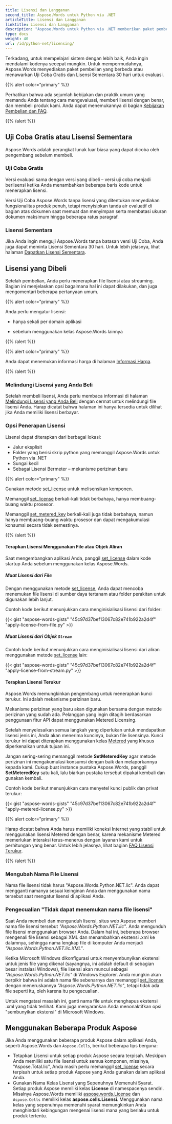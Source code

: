 ```yaml
---
title: Lisensi dan Langganan
second_title: Aspose.Words untuk Python via .NET
articleTitle: Lisensi dan Langganan
linktitle: Lisensi dan Langganan
description: "Aspose.Words untuk Python via .NET memberikan paket pembelian yang berbeda atau menawarkan Uji Coba Gratis dan Lisensi Sementara 30 hari untuk evaluasi menggunakan kebijakan Lisensi dan Berlangganan."
type: docs
weight: 40
url: /id/python-net/licensing/
---
```


Terkadang, untuk mempelajari sistem dengan lebih baik, Anda ingin mendalami kodenya secepat mungkin. Untuk mempermudahnya, Aspose.Words menyediakan paket pembelian yang berbeda atau menawarkan Uji Coba Gratis dan Lisensi Sementara 30 hari untuk evaluasi.

{{% alert color="primary" %}}

Perhatikan bahwa ada sejumlah kebijakan dan praktik umum yang memandu Anda tentang cara mengevaluasi, memberi lisensi dengan benar, dan membeli produk kami. Anda dapat menemukannya di bagian [Kebijakan Pembelian dan FAQ](https://purchase.aspose.com/policies/).

{{% /alert %}}

## Uji Coba Gratis atau Lisensi Sementara

Aspose.Words adalah perangkat lunak luar biasa yang dapat dicoba oleh pengembang sebelum membeli.

### Uji Coba Gratis

Versi evaluasi sama dengan versi yang dibeli – versi uji coba menjadi berlisensi ketika Anda menambahkan beberapa baris kode untuk menerapkan lisensi.

Versi Uji Coba Aspose.Words tanpa lisensi yang ditentukan menyediakan fungsionalitas produk penuh, tetapi menyisipkan tanda air evaluatif di bagian atas dokumen saat memuat dan menyimpan serta membatasi ukuran dokumen maksimum hingga beberapa ratus paragraf.

### Lisensi Sementara

Jika Anda ingin menguji Aspose.Words tanpa batasan versi Uji Coba, Anda juga dapat meminta Lisensi Sementara 30 hari. Untuk lebih jelasnya, lihat halaman [Dapatkan Lisensi Sementara](https://purchase.aspose.com/temporary-license/).

## Lisensi yang Dibeli

Setelah pembelian, Anda perlu menerapkan file lisensi atau streaming. Bagian ini menjelaskan opsi bagaimana hal ini dapat dilakukan, dan juga mengomentari beberapa pertanyaan umum.

{{% alert color="primary" %}}

Anda perlu mengatur lisensi:

* hanya sekali per domain aplikasi

* sebelum menggunakan kelas Aspose.Words lainnya

{{% /alert %}}

{{% alert color="primary" %}}

Anda dapat menemukan informasi harga di halaman [Informasi Harga](https://purchase.aspose.com/pricing/words/family/).

{{% /alert %}}

### Melindungi Lisensi yang Anda Beli

Setelah membeli lisensi, Anda perlu membaca informasi di halaman [Melindungi Lisensi yang Anda Beli](https://purchase.aspose.com/orders/protecting-your-license-file) dengan cermat untuk melindungi file lisensi Anda. Harap dicatat bahwa halaman ini hanya tersedia untuk dilihat jika Anda memiliki lisensi berbayar.

### Opsi Penerapan Lisensi

Lisensi dapat diterapkan dari berbagai lokasi:

* Jalur eksplisit
* Folder yang berisi skrip python yang memanggil Aspose.Words untuk Python via .NET
* Sungai kecil
* Sebagai Lisensi Bermeter – mekanisme perizinan baru

{{% alert color="primary" %}}

Gunakan metode [set_license](https://reference.aspose.com/words/python-net/aspose.words/license/set_license/) untuk melisensikan komponen.

Memanggil [set_license](https://reference.aspose.com/words/python-net/aspose.words/license/set_license/) berkali-kali tidak berbahaya, hanya membuang-buang waktu prosesor.

Memanggil [set_metered_key](https://reference.aspose.com/words/python-net/aspose.words/metered/set_metered_key/#str_str) berkali-kali juga tidak berbahaya, namun hanya membuang-buang waktu prosesor dan dapat mengakumulasi konsumsi secara tidak semestinya.

{{% /alert %}}

#### Terapkan Lisensi Menggunakan File atau Objek Aliran

Saat mengembangkan aplikasi Anda, panggil [set_license](https://reference.aspose.com/words/python-net/aspose.words/license/set_license/) dalam kode startup Anda sebelum menggunakan kelas Aspose.Words.

##### Muat Lisensi dari File

Dengan menggunakan metode [set_license](https://reference.aspose.com/words/python-net/aspose.words/license/set_license/), Anda dapat mencoba menemukan file lisensi di sumber daya tertanam atau folder perakitan untuk digunakan lebih lanjut.

Contoh kode berikut menunjukkan cara menginisialisasi lisensi dari folder:

{{< gist "aspose-words-gists" "45c97d37bef13067c82e741b922a2d4f" "apply-license-from-file.py" >}}

##### Muat Lisensi dari Objek `Stream`

Contoh kode berikut menunjukkan cara menginisialisasi lisensi dari aliran menggunakan metode [set_license](https://reference.aspose.com/words/python-net/aspose.words/license/set_license/) lain:

{{< gist "aspose-words-gists" "45c97d37bef13067c82e741b922a2d4f" "apply-license-from-stream.py" >}}

#### Terapkan Lisensi Terukur

Aspose.Words memungkinkan pengembang untuk menerapkan kunci terukur. Ini adalah mekanisme perizinan baru.

Mekanisme perizinan yang baru akan digunakan bersama dengan metode perizinan yang sudah ada. Pelanggan yang ingin ditagih berdasarkan penggunaan fitur API dapat menggunakan Metered Licensing.

Setelah menyelesaikan semua langkah yang diperlukan untuk mendapatkan lisensi jenis ini, Anda akan menerima kuncinya, bukan file lisensinya. Kunci terukur ini dapat diterapkan menggunakan kelas [Metered](https://reference.aspose.com/words/python-net/aspose.words/metered/) yang khusus diperkenalkan untuk tujuan ini.

Jangan sering-sering memanggil metode **SetMeteredKey** agar metode perizinan ini mengakumulasi konsumsi dengan baik dan melaporkannya kepada kami. Cukup buat instance pustaka Aspose.Words, panggil **SetMeteredKey** satu kali, lalu biarkan pustaka tersebut dipakai kembali dan gunakan kembali.

Contoh kode berikut menunjukkan cara menyetel kunci publik dan privat terukur:

{{< gist "aspose-words-gists" "45c97d37bef13067c82e741b922a2d4f" "apply-metered-license.py" >}}

{{% alert color="primary" %}}

Harap dicatat bahwa Anda harus memiliki koneksi Internet yang stabil untuk menggunakan lisensi Metered dengan benar, karena mekanisme Metered memerlukan interaksi terus-menerus dengan layanan kami untuk perhitungan yang benar. Untuk lebih jelasnya, lihat bagian [FAQ Lisensi Terukur](https://purchase.aspose.com/faqs/licensing/metered/).

{{% /alert %}}

### Mengubah Nama File Lisensi

Nama file lisensi tidak harus "Aspose.Words.Python.NET.lic". Anda dapat mengganti namanya sesuai keinginan Anda dan menggunakan nama tersebut saat mengatur lisensi di aplikasi Anda.

### Pengecualian "Tidak dapat menemukan nama file lisensi"

Saat Anda membeli dan mengunduh lisensi, situs web Aspose memberi nama file lisensi tersebut *"Aspose.Words.Python.NET.lic"*. Anda mengunduh file lisensi menggunakan browser Anda. Dalam hal ini, beberapa browser mengenali file lisensi sebagai XML dan menambahkan ekstensi .xml ke dalamnya, sehingga nama lengkap file di komputer Anda menjadi *"Aspose.Words.Python.NET.lic.XML"*.

Ketika Microsoft Windows dikonfigurasi untuk menyembunyikan ekstensi untuk jenis file yang dikenal (sayangnya, ini adalah default di sebagian besar instalasi Windows), file lisensi akan muncul sebagai *"Aspose.Words.Python.NET.lic"* di Windows Explorer. Anda mungkin akan berpikir bahwa ini adalah nama file sebenarnya dan memanggil [set_license](https://reference.aspose.com/words/python-net/aspose.words/license/set_license/) dengan meneruskannya *"Aspose.Words.Python.NET.lic"*, tetapi tidak ada file seperti itu, oleh karena itu pengecualian.

Untuk mengatasi masalah ini, ganti nama file untuk menghapus ekstensi .xml yang tidak terlihat. Kami juga menyarankan Anda menonaktifkan opsi "sembunyikan ekstensi" di Microsoft Windows.

## Menggunakan Beberapa Produk Aspose

Jika Anda menggunakan beberapa produk Aspose dalam aplikasi Anda, seperti Aspose.Words dan `Aspose.Cells`, berikut beberapa tips berguna:

* Tetapkan Lisensi untuk setiap produk Aspose secara terpisah. Meskipun Anda memiliki satu file lisensi untuk semua komponen, misalnya, "Aspose.Total.lic", Anda masih perlu memanggil [set_license](https://reference.aspose.com/words/python-net/aspose.words/license/set_license/) secara terpisah untuk setiap produk Aspose yang Anda gunakan dalam aplikasi Anda.
* Gunakan Nama Kelas Lisensi yang Sepenuhnya Memenuhi Syarat. Setiap produk Aspose memiliki kelas **License** di namespacenya sendiri. Misalnya Aspose.Words memiliki [aspose.words.License](https://reference.aspose.com/words/python-net/aspose.words/license/) dan `Aspose.Cells` memiliki kelas **aspose.cells.Lisensi**. Menggunakan nama kelas yang sepenuhnya memenuhi syarat memungkinkan Anda menghindari kebingungan mengenai lisensi mana yang berlaku untuk produk tertentu.
